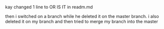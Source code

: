 kay changed 1 line to OR IS IT in readm.md

then i switched on a branch while he deleted it on the master branch. i also deleted it on my branch and then tried to merge my branch into the master


